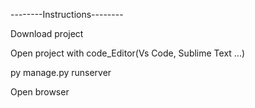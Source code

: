 --------Instructions--------

Download project

Open project with code_Editor(Vs Code, Sublime Text ...)

py manage.py runserver

Open browser
